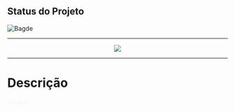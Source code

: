 ## Status do Projeto

![Bagde](https://img.shields.io/badge/Status%20do%20Projeto-Concluído-green)

---

<p align="center">
<img src="https://raw.githubusercontent.com/miguel-sr/nlw-setup/main/gh-assets/habits.svg">
</p>

---

<h1>Descrição</h1>
<p style="text-align: justify; color: whitesmoke">Projeto .... 
